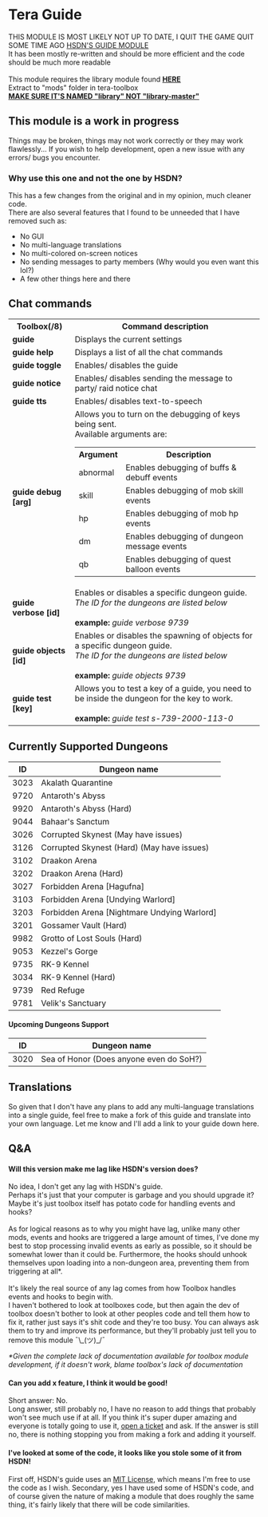 # **Tera Guide**
THIS MODULE IS MOST LIKELY NOT UP TO DATE, I QUIT THE GAME QUIT SOME TIME AGO
[HSDN'S GUIDE MODULE](https://github.com/hsdn/tera-guide-core)<br>
It has been mostly re-written and should be more efficient and the code should be much more readable<br>
<br>
This module requires the library module found <u>**[HERE](https://github.com/tera-toolbox-mods/library)**</u><br>
Extract to "mods" folder in tera-toolbox<br>
<u>**MAKE SURE IT'S NAMED "library" NOT "library-master"**</u>

## **This module is a work in progress**
Things may be broken, things may not work correctly or they may work flawlessly... If you wish to help development, open a new issue with any errors/ bugs you encounter.

### **Why use this one and not the one by HSDN?**
This has a few changes from the original and in my opinion, much cleaner code.<br>
There are also several features that I found to be unneeded that I have removed such as:
- No GUI
- No multi-language translations
- No multi-colored on-screen notices
- No sending messages to party members (Why would you even want this lol?)
- A few other things here and there

## **Chat commands**

<table>
	<tr>
		<th>Toolbox(/8)</th>
		<th>Command description</th>
	</tr>
	<tr>
		<td><b>guide</b></td>
		<td>Displays the current settings</td>
	</tr>
	<tr>
		<td><b>guide help</b></td>
		<td>Displays a list of all the chat commands</td>
	</tr>
	<tr>
		<td><b>guide toggle</b></td>
		<td>Enables/ disables the guide</td>
	</tr>
	<tr>
		<td><b>guide notice</b></td>
		<td>Enables/ disables sending the message to party/ raid notice chat</td>
	</tr>
	<tr>
		<td><b>guide tts</b></td>
		<td>Enables/ disables text-to-speech</td>
	</tr>
	<tr>
		<td><b>guide debug [arg]</b></td>
		<td>
			Allows you to turn on the debugging of keys being sent.<br>
			Available arguments are:
			<table>
				<tr>
					<th>Argument</th>
					<th>Description</th>
				</tr>
				<tr>
					<td>abnormal</td>
					<td>Enables debugging of buffs & debuff events</td>
				</tr>
				<tr>
					<td>skill</td>
					<td>Enables debugging of mob skill events</td>
				</tr>
				<tr>
					<td>hp</td>
					<td>Enables debugging of mob hp events</td>
				</tr>
				<tr>
					<td>dm</td>
					<td>Enables debugging of dungeon message events</td>
				</tr>
				<tr>
					<td>qb</td>
					<td>Enables debugging of quest balloon events</td>
				</tr>
			</table>
		</td>
	</tr>
	<tr>
		<td><b>guide verbose [id]</b></td>
		<td>Enables or disables a specific dungeon guide.<br>
		<i>The ID for the dungeons are listed below</i><br>
		<br>
		<b>example:</b> <i>guide verbose 9739</i></td>
	</tr>
	<tr>
		<td><b>guide objects [id]</b></td>
		<td>Enables or disables the spawning of objects for a specific dungeon guide.<br>
		<i>The ID for the dungeons are listed below</i><br>
		<br>
		<b>example:</b> <i>guide objects 9739</i></td>
	</tr>
	<tr>
		<td><b>guide test [key]</b></td>
		<td>Allows you to test a key of a guide, you need to be inside the dungeon for the key to work.<br>
		<br>
		<b>example:</b> <i>guide test s-739-2000-113-0</i></td>
	</tr>
</table>

## **Currently Supported Dungeons**

ID | Dungeon name
--- | ---
3023 | Akalath Quarantine
9720 | Antaroth's Abyss
9920 | Antaroth's Abyss (Hard)
9044 | Bahaar's Sanctum
3026 | Corrupted Skynest (May have issues)
3126 | Corrupted Skynest (Hard) (May have issues)
3102 | Draakon Arena
3202 | Draakon Arena (Hard)
3027 | Forbidden Arena [Hagufna]
3103 | Forbidden Arena [Undying Warlord]
3203 | Forbidden Arena [Nightmare Undying Warlord]
3201 | Gossamer Vault (Hard)
9982 | Grotto of Lost Souls (Hard)
9053 | Kezzel's Gorge
9735 | RK-9 Kennel
3034 | RK-9 Kennel (Hard)
9739 | Red Refuge
9781 | Velik's Sanctuary

#### **Upcoming Dungeons Support**

ID | Dungeon name
--- | ---
3020 | Sea of Honor (Does anyone even do SoH?)


## **Translations**
So given that I don't have any plans to add any multi-language translations into a single guide, feel free to make a fork of this guide and translate into your own language. Let me know and I'll add a link to your guide down here.

## **Q&A**
#### **Will this version make me lag like HSDN's version does?**<br>
No idea, I don't get any lag with HSDN's guide.<br>
Perhaps it's just that your computer is garbage and you should upgrade it?<br>
Maybe it's just toolbox itself has potato code for handling events and hooks?<br>
<br>
As for logical reasons as to why you might have lag, unlike many other mods, events and hooks are triggered a large amount of times, I've done my best to stop processing invalid events as early as possible, so it should be somewhat lower than it could be.
Furthermore, the hooks should unhook themselves upon loading into a non-dungeon area, preventing them from triggering at all*.<br>
<br>
It's likely the real source of any lag comes from how Toolbox handles events and hooks to begin with.<br>
I haven't bothered to look at toolboxes code, but then again the dev of toolbox doesn't bother to look at other peoples code and tell them how to fix it, rather just says it's shit code and they're too busy. You can always ask them to try and improve its performance, but they'll probably just tell you to remove this module ¯\\\_(ツ)\_/¯<br>

<i>\*Given the complete lack of documentation available for toolbox module development, if it doesn't work, blame toolbox's lack of documentation</i>
#### **Can you add x feature, I think it would be good!**<br>
Short answer: No.<br>
Long answer, still probably no, I have no reason to add things that probably won't see much use if at all. If you think it's super duper amazing and everyone is totally going to use it, [open a ticket](https://github.com/Multarix/tera-guide-custom/issues) and ask. If the answer is still no, there is nothing stopping you from making a fork and adding it yourself.<br>
#### **I've looked at some of the code, it looks like you stole some of it from HSDN!**<br>
First off, HSDN's guide uses an [MIT License](https://en.wikipedia.org/wiki/MIT_License), which means I'm free to use the code as I wish. Secondary, yes I have used some of HSDN's code, and of course given the nature of making a module that does roughly the same thing, it's fairly likely that there will be code similarities.<br>
